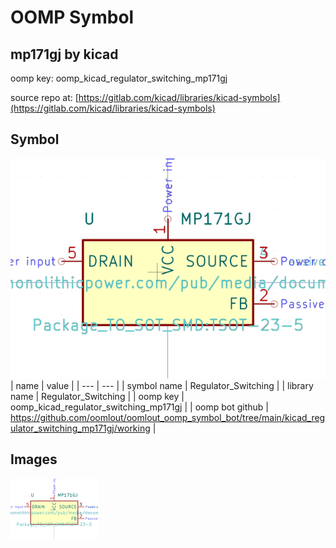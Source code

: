 # OOMP Symbol  
## mp171gj  by kicad  
  
oomp key: oomp_kicad_regulator_switching_mp171gj  
  
source repo at: [https://gitlab.com/kicad/libraries/kicad-symbols](https://gitlab.com/kicad/libraries/kicad-symbols)  
## Symbol  
  
[![working.png](working_600.png)](working.png)  
| name | value | 
| --- | --- | 
| symbol name | Regulator_Switching | 
| library name | Regulator_Switching | 
| oomp key | oomp_kicad_regulator_switching_mp171gj | 
| oomp bot github | https://github.com/oomlout/oomlout_oomp_symbol_bot/tree/main/kicad_regulator_switching_mp171gj/working | 
## Images  
  
[![working.png](working_140.png)](working.png)  
